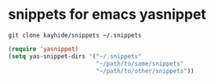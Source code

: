 # snippets for emacs yasnippet #

```
git clone kayhide/snippets ~/.snippets
```

```lisp
(require 'yasnippet)
(setq yas-snippet-dirs '("~/.snippets"
                         "~/path/to/some/snippets"
                         "~/path/to/other/snippets"))
```

